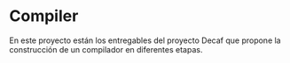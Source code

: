 # Compiler
En este proyecto están los entregables del proyecto Decaf que propone la construcción de un compilador en diferentes etapas.
